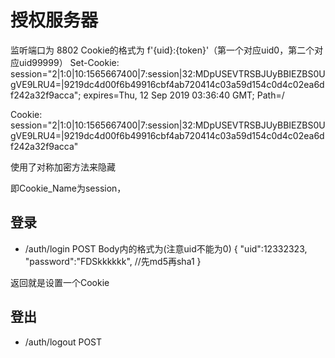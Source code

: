 # 授权服务器

监听端口为 8802
Cookie的格式为 f'{uid}:{token}'（第一个对应uid0，第二个对应uid99999）
Set-Cookie: session="2|1:0|10:1565667400|7:session|32:MDpUSEVTRSBJUyBBIEZBS0UgVE9LRU4=|9219dc4d00f6b49916cbf4ab720414c03a59d154c0d4c02ea6df242a32f9acca"; expires=Thu, 12 Sep 2019 03:36:40 GMT; Path=/

Cookie: session="2|1:0|10:1565667400|7:session|32:MDpUSEVTRSBJUyBBIEZBS0UgVE9LRU4=|9219dc4d00f6b49916cbf4ab720414c03a59d154c0d4c02ea6df242a32f9acca"

使用了对称加密方法来隐藏


即Cookie_Name为session，

## 登录

* /auth/login POST Body内的格式为(注意uid不能为0)
{
    "uid":12332323,
    "password":"FDSkkkkkk", //先md5再sha1
}

返回就是设置一个Cookie


## 登出

* /auth/logout POST

